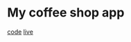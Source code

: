 # My coffee shop app

[code](https://github.com/AleksCreative/Coffee-shop-app)
[live](https://alekscreative.github.io/Coffee-shop-app/index.html)